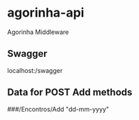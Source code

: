 # agorinha-api
 Agorinha Middleware 
 
## Swagger

localhost:<port>/swagger

## Data for POST Add methods

###/Encontros/Add
"dd-mm-yyyy"

